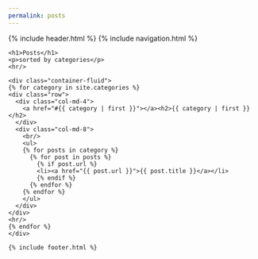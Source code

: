 ```yaml
---
permalink: posts
---
```

<html>
  {% include header.html %}
  <body>
    {% include navigation.html %}

    <h1>Posts</h1>
    <p>sorted by categories</p>
    <hr/>

    <div class="container-fluid">
    {% for category in site.categories %}
    <div class="row">
      <div class="col-md-4">
        <a href="#{{ category | first }}"></a><h2>{{ category | first }}</h2>
      </div>
      <div class="col-md-8">
        <br/>
        <ul>
        {% for posts in category %}
          {% for post in posts %}
            {% if post.url %}
            <li><a href="{{ post.url }}">{{ post.title }}</a></li>
            {% endif %}
          {% endfor %}
        {% endfor %}
        </ul>
      </div>
    </div>
    <hr/>
    {% endfor %} 
    </div>

    {% include footer.html %}
  </body>
</html>